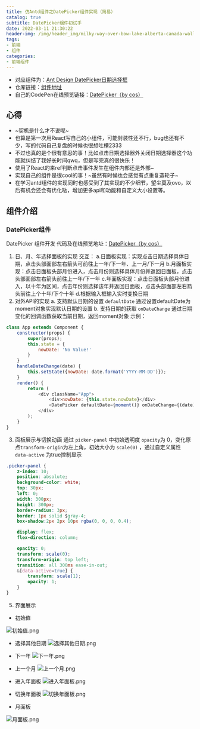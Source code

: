 ```yaml
---
title: 仿Antd组件之DatePicker组件实现（简易）
catalog: true
subtitle: DatePicker组件初试手
date: 2022-03-11 21:30:22
header-img: /img/header_img/milky-way-over-bow-lake-alberta-canada-wallpaper-for-1920x1080-63-873.jpg
tags:
- 前端
- 组件
categories:
- 前端组件
---
```


- 对应组件为：[Ant Design DatePicker日期选择框](https://ant.design/components/date-picker-cn/)
- 仓库链接：[组件地址](https://github.com/cosineLearn/cosine-ui)
- 自己的CodePen在线预览链接：[DatePicker（by cos）](https://codepen.io/yusixian/pen/wvPLgWN)

## 心得
- ~契机是什么才不说呢~
- 也算是第一次用React写自己的小组件，可能封装性还不行，bug也还有不少，写的代码自己复盘的时候也很想吐槽2333
- 不过也真的是个很有意思的事！比如点击日期选择器外关闭日期选择器这个功能就纠结了我好长时间qwq，但是写完真的很快乐！
- 使用了React的来ref判断点击事件发生在组件内部还是外部~
- 实现自己的组件是很cool的事！~虽然有时候也会感觉有点重复造轮子~
- 在学习antd组件的实现同时也感受到了其实现的不少细节，望尘莫及ovo，以后有机会还会有优化哒，增加更多api和功能和自定义大小设置等。


## 组件介绍
### DatePicker组件
DatePicker 组件开发
代码及在线预览地址：[DatePicker（by cos）](https://codepen.io/yusixian/pen/wvPLgWN)
1. 日、月、年选择面板的实现
交互：
a.日面板实现：实现点击日期选择具体日期，点击头部面部左右箭头可前往上一年/下一年、上一月/下一月
b.月面板实现：点击日面板头部月份进入，点击月份则选择具体月份并返回日面板，点击头部面部左右箭头前往上一年/下一年
c.年面板实现：点击日面板头部月份进入，以十年为区间，点击年份则选择该年并返回日面板，点击头部面部左右箭头前往上个十年/下个十年
d.根据输入框输入实时变换日期
2. 对外API的实现
a. 支持默认日期的设置 `defaultDate` 通过设置defaultDate为moment对象实现默认日期的设置
b. 支持日期的获取 `onDateChange` 通过日期变化的回调函数获取当前日期，返回moment对象
示例：
```js
class App extends Component {
    constructor(props) {
        super(props);
        this.state = {
            nowDate: 'No Value!'
        }
    }
    handleDateChange(date) {
        this.setState({nowDate: date.format('YYYY-MM-DD')});
    }
    render() {
        return (
            <div className="App">
                <div>nowDate: {this.state.nowDate}</div>
                <DatePicker defaultDate={moment()} onDateChange={(date) => this.handleDateChange(date)} />
            </div>
        );
    }
}
```
3. 面板展示与切换动画
通过 `picker-panel` 中初始透明度 `opacity`为 0，变化原点`transform-origin`为左上角，初始大小为 `scale(0)` ，通过自定义属性 `data-active` 为true控制显示
```css
.picker-panel {
    z-index: 10;
    position: absolute;
    background-color: white;
    top: 30px;
    left: 0;
    width: 300px;
    height: 300px;
    border-radius: 3px;
    border: 1px solid $gray-4;
    box-shadow:2px 2px 10px rgba(0, 0, 0, 0.4);

    display: flex;
    flex-direction: column;

    opacity: 0;
    transform: scale(0);
    transform-origin: top left;
    transition: all 300ms ease-in-out;
    &[data-active=true] {
        transform: scale(1);
        opacity: 1;
    }
}
```
5. 界面展示
- 初始值

![初始值.png](https://p1-juejin.byteimg.com/tos-cn-i-k3u1fbpfcp/7e080154069a41de9dadf3c3ace7af3e~tplv-k3u1fbpfcp-watermark.image?)

- 选择其他日期
![选择其他日期.png](https://p3-juejin.byteimg.com/tos-cn-i-k3u1fbpfcp/091cd5f2e98c4b6aaa1fc14fd7a5afef~tplv-k3u1fbpfcp-watermark.image?)

- 下一年
![下一年.png](https://p3-juejin.byteimg.com/tos-cn-i-k3u1fbpfcp/818dbc4607d948d3a1ef1cb5fed45890~tplv-k3u1fbpfcp-watermark.image?)

- 上一个月
![上一个月.png](https://p3-juejin.byteimg.com/tos-cn-i-k3u1fbpfcp/715976c98a404bd0ba1f7765bf4485fa~tplv-k3u1fbpfcp-watermark.image?)

- 进入年面板
![进入年面板.png](https://p1-juejin.byteimg.com/tos-cn-i-k3u1fbpfcp/b6ad473c7fe34cb4a34a0d83268a14db~tplv-k3u1fbpfcp-watermark.image?)

- 切换年面板
![切换年面板.png](https://p3-juejin.byteimg.com/tos-cn-i-k3u1fbpfcp/0045f8ac75bf47119b2c00368784461f~tplv-k3u1fbpfcp-watermark.image?)

- 月面板

![月面板.png](https://p3-juejin.byteimg.com/tos-cn-i-k3u1fbpfcp/e91c94487f0d4ff7822798f4d39f722c~tplv-k3u1fbpfcp-watermark.image?)




